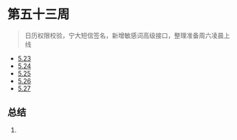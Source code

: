 #  第五十三周

>日历权限校验，宁大短信签名，新增敏感词高级接口，整理准备周六凌晨上线

- [5.23](5.23.md)
- [5.24](5.24.md)
- [5.25](5.25.md)
- [5.26](5.26.md)
- [5.27](5.27.md)

## 总结

1. 

